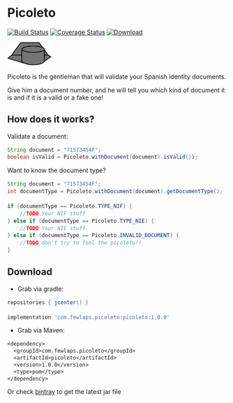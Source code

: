 # Picoleto 
[![Build Status](https://travis-ci.org/Fewlaps/Picoleto.svg?branch=master)](https://travis-ci.org/Fewlaps/Picoleto)
[![Coverage Status](https://coveralls.io/repos/github/Fewlaps/Picoleto/badge.svg)](https://coveralls.io/github/Fewlaps/Picoleto)
[ ![Download](https://api.bintray.com/packages/fewlaps/maven/picoleto/images/download.svg) ](https://bintray.com/fewlaps/maven/picoleto/_latestVersion)

<img src="icon.png" width="20%"/>

Picoleto is the gentleman that will validate your Spanish identity documents.

Give him a document number, and he will tell you which kind of document it is and if it is a valid or a fake one!

## How does it works?

Validate a document:

```java
String document = "71573454F";
boolean isValid = Picoleto.withDocument(document).isValid());
```

Want to know the document type?

```java
String document = "71573454F";
int documentType = Picoleto.withDocument(document).getDocumentType();

if (documentType == Picoleto.TYPE_NIF) {
    //TODO Your NIF stuff
} else if (documentType == Picoleto.TYPE_NIE) {
    //TODO Your NIE stuff
} else if (documentType == Picoleto.INVALID_DOCUMENT) {
    //TODO don't try to fool the picoleto!!
}
```

## Download

- Grab via gradle:

```groovy
repositories { jcenter() }
    
implementation 'com.fewlaps.picoleto:picoleto:1.0.0'
```

- Grab via Maven:

```
<dependency>
  <groupId>com.fewlaps.picoleto</groupId>
  <artifactId>picoleto</artifactId>
  <version>1.0.0</version>
  <type>pom</type>
</dependency>
```

Or check [bintray](https://bintray.com/fewlaps/maven/picoleto/) to get the latest jar file
